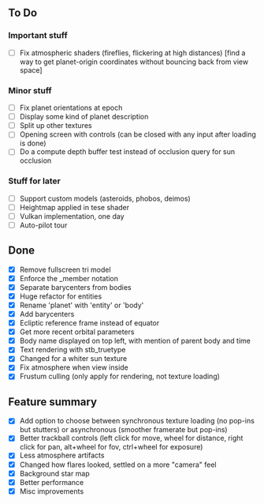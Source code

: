 ## To Do

### Important stuff
- [ ] Fix atmospheric shaders (fireflies, flickering at high distances) [find a way to get planet-origin coordinates without bouncing back from view space]

### Minor stuff
- [ ] Fix planet orientations at epoch
- [ ] Display some kind of planet description
- [ ] Split up other textures
- [ ] Opening screen with controls (can be closed with any input after loading is done)
- [ ] Do a compute depth buffer test instead of occlusion query for sun occlusion

### Stuff for later
- [ ] Support custom models (asteroids, phobos, deimos)
- [ ] Heightmap applied in tese shader
- [ ] Vulkan implementation, one day
- [ ] Auto-pilot tour

## Done
- [x] Remove fullscreen tri model
- [x] Enforce the _member notation
- [x] Separate barycenters from bodies
- [x] Huge refactor for entities
- [x] Rename 'planet' with 'entity' or 'body'
- [x] Add barycenters
- [x] Ecliptic reference frame instead of equator
- [x] Get more recent orbital parameters
- [x] Body name displayed on top left, with mention of parent body and time
- [x] Text rendering with stb_truetype
- [x] Changed for a whiter sun texture
- [x] Fix atmosphere when view inside
- [x] Frustum culling (only apply for rendering, not texture loading)

## Feature summary
- [x] Add option to choose between synchronous texture loading (no pop-ins but stutters) or asynchronous (smoother framerate but pop-ins)
- [x] Better trackball controls (left click for move, wheel for distance, right click for pan, alt+wheel for fov, ctrl+wheel for exposure)
- [x] Less atmosphere artifacts
- [x] Changed how flares looked, settled on a more "camera" feel
- [x] Background star map
- [x] Better performance
- [x] Misc improvements
